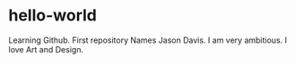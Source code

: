 # hello-world
Learning Github. First repository
Names Jason Davis. I am very ambitious.
I love Art and Design.
